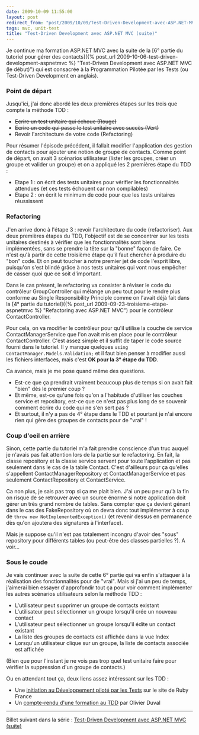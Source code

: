 ```yaml
---
date: 2009-10-09 11:55:00
layout: post
redirect_from: "post/2009/10/09/Test-Driven-Development-avec-ASP.NET-MVC-(suite)"
tags: mvc, unit-test
title: "Test-Driven Development avec ASP.NET MVC (suite)"
---
```


Je continue ma formation ASP.NET MVC avec la suite de la [6°
partie du tutoriel pour gérer des contacts]({% post_url 2009-10-06-test-driven-development-aspnetmvc %} "Test-Driven Development avec ASP.NET MVC (le début)") qui est consacrée à la
Programmation Pilotée par les Tests (ou Test-Driven Development en
anglais).

### Point de départ

Jusqu'ici, j'ai donc abordé les deux premières étapes sur les trois que
compte la méthode TDD :

* <s>Ecrire un test unitaire qui échoue (Rouge)</s>
* <s>Ecrire un code qui passe le test unitaire avec succès
(Vert)</s>
* Revoir l'architecture de votre code (Refactoring)

Pour résumer l'épisode précédent, il fallait modifier l'application des
gestion de contacts pour ajouter une notion de groupe de contacts. Comme point
de départ, on avait 3 scénarios utilisateur (lister les groupes, créer un
groupe et valider un groupe) et on a appliqué les 2 premières étape du
TDD :

* Etape 1 : on écrit des tests unitaires pour vérifier les
fonctionnalités attendues (et ces tests échouent car non compilables)
* Etape 2 : on écrit le minimum de code pour que les tests unitaires
réussissent

### Refactoring

J'en arrive donc à l'étape 3 : revoir l'architecture du code
(refactoriser). Aux deux premières étapes du TDD, l'objectif est de se
concentrer sur les tests unitaires destinés à vérifier que les fonctionnalités
sont biens implémentées, sans se prendre la tête sur la "bonne" façon de faire.
Ce n'est qu'à partir de cette troisième étape qu'il faut chercher à produire du
"bon" code. Et on peut toucher à notre premier jet de code l'esprit libre,
puisqu'on s'est blindé grâce à nos tests unitaires qui vont nous empêcher de
casser quoi que ce soit d'important.

Dans le cas présent, le refactoring va consister à réviser le code du
contrôleur GroupController qui mélange un peu tout pour le rendre plus conforme
au Single Responsibility Principle comme on l'avait déjà fait dans la [4° partie du tutoriel]({% post_url 2009-09-23-troisieme-etape-aspnetmvc %} "Refactoring avec ASP.NET MVC")
pour le contrôleur ContactController.

Pour cela, on va modifier le contrôleur pour qu'il utilise la couche de
service ContactManagerService que l'on avait mis en place pour le contrôleur
ContactController. C'est assez simple et il suffit de taper le code source
fourni dans le tutoriel. Il y manque quelques `using
ContactManager.Models.Validation;` et il faut bien penser à modifier
aussi les fichiers interfaces, mais c'est **OK pour la 3° étape du
TDD**.

Ca avance, mais je me pose quand même des questions.

* Est-ce que ça prendrait vraiment beaucoup plus de temps si on avait fait
"bien" dès le premier coup ?
* Et même, est-ce qu'une fois qu'on a l'habitude d'utiliser les couches
service et repository, est-ce que ce n'est pas plus long de se souvenir comment
écrire du code qui ne s'en sert pas ?
* Et surtout, il n'y a pas de 4° étape dans le TDD et pourtant je n'ai encore
rien qui gère des groupes de contacts pour de "vrai" !

### Coup d'oeil en arrière

Sinon, cette partie du tutoriel m'a fait prendre conscience d'un truc auquel
je n'avais pas fait attention lors de la partie sur le refactoring. En fait, la
classe repository et la classe service servent pour toute l'application et pas
seulement dans le cas de la table Contact. C'est d'ailleurs pour ça qu'elles
s'appellent ContactManagerRepository et ContactManagerService et pas seulement
ContactRepository et ContactService.

Ca non plus, je sais pas trop si ça me plait bien. J'ai un peu peur qu'à la
fin on risque de se retrouver avec un source énorme si notre application doit
gérer un très grand nombre de tables. Sans compter que ça devient génant dans
le cas des FakeRepository où on devra donc tout implémenter à coup de
`throw new NotImplementedException()` (et revenir dessus en
permanence dès qu'on ajoutera des signatures à l'interface).

Mais je suppose qu'il n'est pas totalement incongru d'avoir des "sous"
repository pour différents tables (ou peut-être des classes partielles ?). A
voir...

### Sous le coude

Je vais continuer avec la suite de cette 6° partie qui va enfin s'attaquer à
la réalisation des fonctionnalités pour de "vrai". Mais si j'ai un peu de
temps, j'aimerai bien essayer d'approfondir tout ça pour voir comment
implémenter les autres scénarios utilisateurs selon la méthode TDD :

* L'utilisateur peut supprimer un groupe de contacts existant
* L'utilisateur peut sélectionner un groupe lorsqu'il crée un nouveau
contact
* L'utilisateur peut sélectionner un groupe lorsqu'il édite un contact
existant
* La liste des groupes de contacts est affichée dans la vue Index
* Lorsqu'un utilisateur clique sur un groupe, la liste de contacts associée
est affichée

(Bien que pour l'instant je ne vois pas trop quel test unitaire faire pour
vérifier la suppression d'un groupe de contacts.)

Ou en attendant tout ça, deux liens assez intéressant sur les TDD :

* Une [initiation au Développement piloté par les Tests](http://www.rubyfrance.org/documentations/tdd/) sur le site de Ruby
France
* Un [compte-rendu d'une formation au TDD](http://blog.olivier-duval.info/?post/2008/09/29/TDD-integration-continue) par Olivier Duval

---
Billet suivant dans la série : [Test-Driven Development avec ASP.NET MVC (suite)](http://blog2/pagesd.info/)
